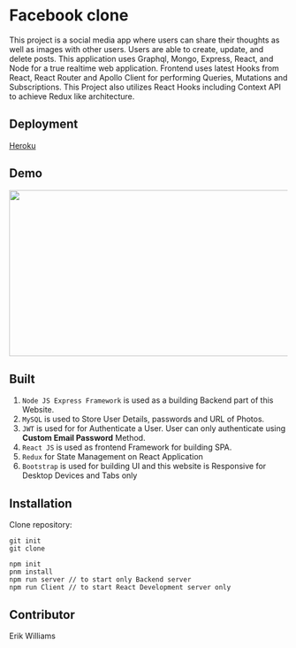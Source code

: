 # Facebook clone

This project is a social media app where users can share their thoughts as well as images with other users. Users are able to create, update, and delete posts. This application uses Graphql, Mongo, Express, React, and Node for a true realtime web application. Frontend uses latest Hooks from React, React Router and Apollo Client for performing Queries, Mutations and Subscriptions. This Project also utilizes React Hooks including Context API to achieve Redux like architecture.

## Deployment

[Heroku](https://gql-client-epw.herokuapp.com/profile)

## Demo

<!-- ![]() -->
<img src="./client/public/demo.gif" width="600" height="300">

## Built

1. `Node JS Express Framework` is used as a building Backend part of this Website.
2. `MySQL` is used to Store User Details, passwords and URL of Photos.
3. `JWT` is used for for Authenticate a User. User can only authenticate using **Custom Email Password** Method.
4. `React JS` is used as frontend Framework for building SPA.
5. `Redux` for State Management on React Application
6. `Bootstrap` is used for building UI and this website is Responsive for Desktop Devices and Tabs only

## Installation

Clone repository:

```
git init
git clone
```

```
npm init
pnm install
npm run server // to start only Backend server
npm run Client // to start React Development server only
```

## Contributor

Erik Williams